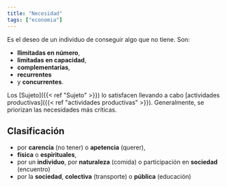 ```yaml
---
title: "Necesidad"
tags: ["economia"]
---
```

Es el deseo de un individuo de conseguir algo que no tiene. Son:

- **Ilimitadas en número**,
- **limitadas en capacidad**, 
- **complementarias**, 
- **recurrentes**
- y **concurrentes**. 

Los [Sujeto]({{< ref "Sujeto" >}}) lo satisfacen llevando a cabo [actividades productivas]({{< ref "actividades productivas" >}}). Generalmente, se priorizan las necesidades más críticas.
## Clasificación
- por **carencia** (no tener) o **apetencia** (querer),
- **física** o **espirituales**,
- por un **individuo**, por **naturaleza** (comida) o participación en **sociedad** (encuentro)
- por la **sociedad**, **colectiva** (transporte) o **pública** (educación)